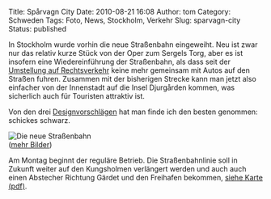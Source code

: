 Title: Spårvagn City
Date: 2010-08-21 16:08
Author: tom
Category: Schweden
Tags: Foto, News, Stockholm, Verkehr
Slug: sparvagn-city
Status: published

In Stockholm wurde vorhin die neue Straßenbahn eingeweiht. Neu ist zwar
nur das relativ kurze Stück von der Oper zum Sergels Torg, aber es ist
insofern eine Wiedereinführung der Straßenbahn, als dass seit der
[Umstellung auf
Rechtsverkehr](http://www.fiket.de/2009/09/07/wort-der-woche-dagen-h/)
keine mehr gemeinsam mit Autos auf den Straßen fuhren. Zusammen mit der
bisherigen Strecke kann man jetzt also einfacher von der Innenstadt auf
die Insel Djurgården kommen, was sicherlich auch für Touristen attraktiv
ist.

Von den drei
[Designvorschlägen](http://www.dn.se/sthlm/sparvagnarna-kan-bli-fler-1.1156878)
hat man finde ich den besten genommen: schickes schwarz.

![Die neue
Straßenbahn](http://www.fiket.de/pic/sparvagninv_s.jpg "Die neue Straßenbahn")  
([mehr Bilder](http://picasaweb.google.com/thomas.marquart/Sparvagn))

Am Montag beginnt der reguläre Betrieb. Die Straßenbahnlinie soll in
Zukunft weiter auf den Kungsholmen verlängert werden und auch auch einen
Abstecher Richtung Gärdet und den Freihafen bekommen, [siehe Karte
(pdf)](http://sl.se/PageFiles/328/karta_sparvag_city.pdf).

